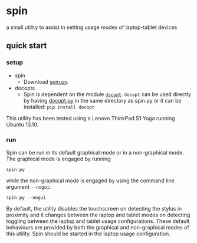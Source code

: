 # spin

a small utility to assist in setting usage modes of laptop-tablet devices

## quick start

### setup

- spin
    - Download [spin.py](https://raw.github.com/wdbm/spin/master/spin.py).
- docopts
    - Spin is dependent on the module [```docopt```](http://docopt.org/). ```docopt``` can be used directly by having [docopt.py](https://raw.github.com/wdbm/spin/master/docopt.py) in the same directory as spin.py or it can be installed: ```pip install docopt```

This utility has been tested using a Lenovo ThinkPad S1 Yoga running Ubuntu 13.10.

### run

Spin can be run in its default graphical mode or in a non-graphical mode. The graphical mode is engaged by running

    spin.py

while the non-graphical mode is engaged by using the command line argument ```--nogui```:

    spin.py --nogui

By default, the utility disables the touchscreen on detecting the stylus in proximity and it changes between the laptop and tablet modes on detecting toggling between the laptop and tablet usage configurations. These default behaviours are provided by both the graphical and non-graphical modes of this utility. Spin should be started in the laptop usage configuration.

